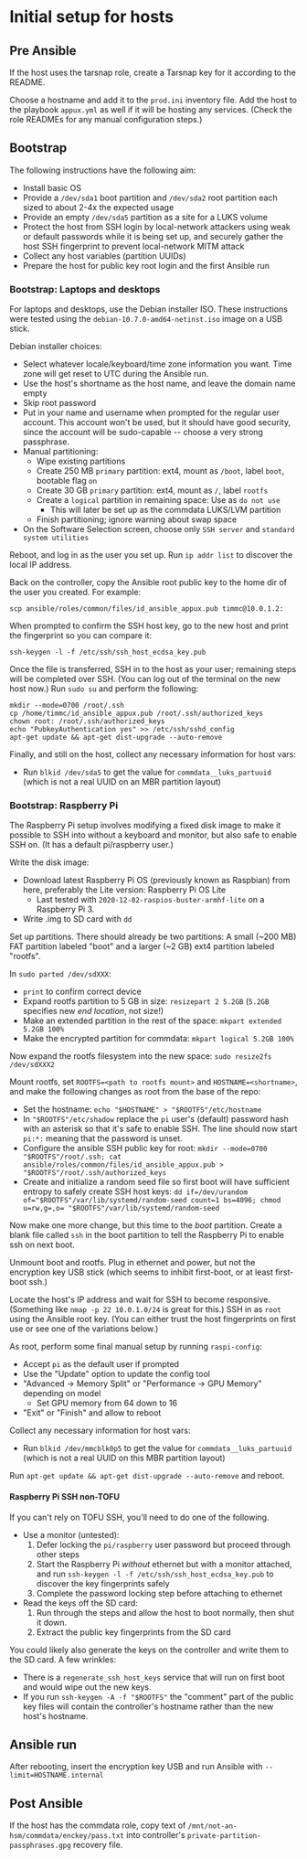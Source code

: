 # Initial setup for hosts

## Pre Ansible

If the host uses the tarsnap role, create a Tarsnap key for it
according to the README.

Choose a hostname and add it to the `prod.ini` inventory file. Add the
host to the playbook `appux.yml` as well if it will be hosting any
services. (Check the role READMEs for any manual configuration steps.)


## Bootstrap

The following instructions have the following aim:

- Install basic OS
- Provide a `/dev/sda1` boot partition and `/dev/sda2` root partition
  each sized to about 2-4x the expected usage
- Provide an empty `/dev/sda5` partition as a site for a LUKS volume
- Protect the host from SSH login by local-network attackers using
  weak or default passwords while it is being set up, and securely
  gather the host SSH fingerprint to prevent local-network MITM attack
- Collect any host variables (partition UUIDs)
- Prepare the host for public key root login and the first Ansible run


### Bootstrap: Laptops and desktops

For laptops and desktops, use the Debian installer ISO. These
instructions were tested using the `debian-10.7.0-amd64-netinst.iso`
image on a USB stick.

Debian installer choices:

- Select whatever locale/keyboard/time zone information you want. Time
  zone will get reset to UTC during the Ansible run.
- Use the host's shortname as the host name, and leave the domain name
  empty
- Skip root password
- Put in your name and username when prompted for the regular user
  account. This account won't be used, but it should have good
  security, since the account will be sudo-capable -- choose a very
  strong passphrase.
- Manual partitioning:
    - Wipe existing partitions
    - Create 250 MB `primary` partition: ext4, mount as `/boot`, label
      `boot`, bootable flag `on`
    - Create 30 GB `primary` partition: ext4, mount as `/`, label `rootfs`
    - Create a `logical` partition in remaining space: Use as `do not use`
        - This will later be set up as the commdata LUKS/LVM partition
    - Finish partitioning; ignore warning about swap space
- On the Software Selection screen, choose only `SSH server` and
  `standard system utilities`

Reboot, and log in as the user you set up. Run `ip addr list` to
discover the local IP address.

Back on the controller, copy the Ansible root public key to the
home dir of the user you created. For example:

```
scp ansible/roles/common/files/id_ansible_appux.pub timmc@10.0.1.2:
```

When prompted to confirm the SSH host key, go to the new host and
print the fingerprint so you can compare it:

```
ssh-keygen -l -f /etc/ssh/ssh_host_ecdsa_key.pub
```

Once the file is transferred, SSH in to the host as your user;
remaining steps will be completed over SSH. (You can log out of the
terminal on the new host now.) Run `sudo su` and perform the
following:

```
mkdir --mode=0700 /root/.ssh
cp /home/timmc/id_ansible_appux.pub /root/.ssh/authorized_keys
chown root: /root/.ssh/authorized_keys
echo "PubkeyAuthentication yes" >> /etc/ssh/sshd_config
apt-get update && apt-get dist-upgrade --auto-remove
```

Finally, and still on the host, collect any necessary information for
host vars:

- Run `blkid /dev/sda5` to get the value for `commdata__luks_partuuid`
  (which is not a real UUID on an MBR partition layout)


### Bootstrap: Raspberry Pi

The Raspberry Pi setup involves modifying a fixed disk image to make
it possible to SSH into without a keyboard and monitor, but also safe
to enable SSH on. (It has a default pi/raspberry user.)

Write the disk image:

- Download latest Raspberry Pi OS (previously known as Raspbian) from
  here, preferably the Lite version: Raspberry Pi OS Lite
    - Last tested with `2020-12-02-raspios-buster-armhf-lite` on a
      Raspberry Pi 3.
- Write .img to SD card with `dd`

Set up partitions. There should already be two partitions: A small
(~200 MB) FAT partition labeled "boot" and a larger (~2 GB) ext4
partition labeled "rootfs".

In `sudo parted /dev/sdXXX`:

- `print` to confirm correct device
- Expand rootfs partition to 5 GB in size: `resizepart 2 5.2GB`
  (`5.2GB` specifies new *end location*, not size!)
- Make an extended partition in the rest of the space:
  `mkpart extended 5.2GB 100%`
- Make the encrypted partition for commdata:
  `mkpart logical 5.2GB 100%`

Now expand the rootfs filesystem into the new space:
`sudo resize2fs /dev/sdXXX2`

Mount rootfs, set `ROOTFS=<path to rootfs mount>` and
`HOSTNAME=<shortname>`, and make the following changes as root from
the base of the repo:

- Set the hostname:
  `echo "$HOSTNAME" > "$ROOTFS"/etc/hostname`
- In `"$ROOTFS"/etc/shadow` replace the `pi` user's (default) password
  hash with an asterisk so that it's safe to enable SSH. The line
  should now start `pi:*:` meaning that the password is unset.
- Configure the ansible SSH public key for root:
  `mkdir --mode=0700 "$ROOTFS"/root/.ssh; cat ansible/roles/common/files/id_ansible_appux.pub > "$ROOTFS"/root/.ssh/authorized_keys`
- Create and initialize a random seed file so first boot will have
  sufficient entropy to safely create SSH host keys:
  `dd if=/dev/urandom of="$ROOTFS"/var/lib/systemd/random-seed count=1 bs=4096; chmod u=rw,g=,o= "$ROOTFS"/var/lib/systemd/random-seed`

Now make one more change, but this time to the *boot*
partition. Create a blank file called `ssh` in the boot partition to
tell the Raspberry Pi to enable ssh on next boot.

Unmount boot and rootfs. Plug in ethernet and power, but not the
encryption key USB stick (which seems to inhibit first-boot, or at
least first-boot ssh.)

Locate the host's IP address and wait for SSH to become responsive.
(Something like `nmap -p 22 10.0.1.0/24` is great for this.)
SSH in as `root` using the Ansible root key. (You can
either trust the host fingerprints on first use or see one of the
variations below.)

As root, perform some final manual setup by running `raspi-config`:

- Accept `pi` as the default user if prompted
- Use the "Update" option to update the config tool
- "Advanced -> Memory Split" or "Performance -> GPU Memory" depending
  on model
    - Set GPU memory from 64 down to 16
- "Exit" or "Finish" and allow to reboot

Collect any necessary information for host vars:

- Run `blkid /dev/mmcblk0p5` to get the value for `commdata__luks_partuuid`
  (which is not a real UUID on this MBR partition layout)

Run `apt-get update && apt-get dist-upgrade --auto-remove` and reboot.

#### Raspberry Pi SSH non-TOFU

If you can't rely on TOFU SSH, you'll need to do one of the
following.

- Use a monitor (untested):
    1. Defer locking the `pi/raspberry` user password but proceed
       through other steps
    2. Start the Raspberry Pi *without* ethernet but with a monitor
       attached, and run `ssh-keygen -l -f /etc/ssh/ssh_host_ecdsa_key.pub`
       to discover the key fingerprints safely
    3. Complete the password locking step before attaching to ethernet
- Read the keys off the SD card:
    1. Run through the steps and allow the host to boot normally, then
       shut it down.
    2. Extract the public key fingerprints from the SD card

You could likely also generate the keys on the controller and write them to the SD card. A few wrinkles:

- There is a `regenerate_ssh_host_keys` service that will run on first
  boot and would wipe out the new keys.
- If you run `ssh-keygen -A -f "$ROOTFS"` the "comment" part of the
  public key files will contain the controller's hostname rather than
  the new host's hostname.


## Ansible run

After rebooting, insert the encryption key USB and run Ansible with
`--limit=HOSTNAME.internal`


## Post Ansible

If the host has the commdata role, copy text of
`/mnt/not-an-hsm/commdata/enckey/pass.txt` into controller's
`private-partition-passphrases.gpg` recovery file.
